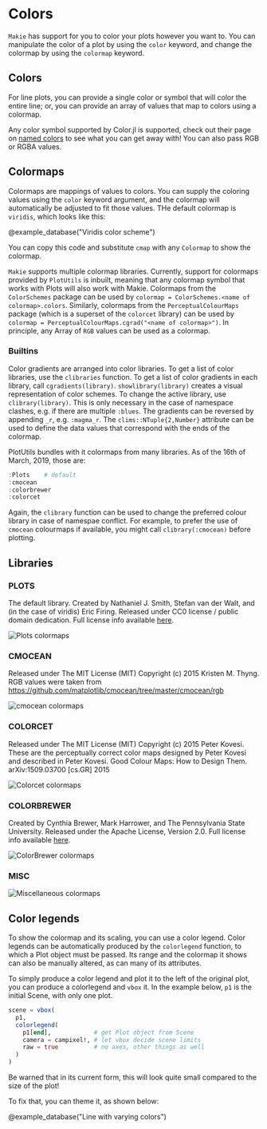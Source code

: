 # Colors

`Makie` has support for you to color your plots however you want to. You can manipulate the color of a plot by using the `color` keyword, and change the colormap by using the `colormap` keyword.

## Colors

For line plots, you can provide a single color or symbol that will color the entire line;
or, you can provide an array of values that map to colors using a colormap.

Any color symbol supported by Color.jl is supported, check out their page on [named colors](http://juliagraphics.github.io/Colors.jl/latest/namedcolors.html) to see what you can get away with!  You can also pass RGB or RGBA values.

## Colormaps

Colormaps are mappings of values to colors.  You can supply the coloring values using the `color` keyword argument, and the colormap will automatically be adjusted to fit those values.  THe default colormap is `viridis`, which looks like this:

@example_database("Viridis color scheme")

You can copy this code and substitute `cmap` with any `Colormap` to show the colormap.

`Makie` supports multiple colormap libraries.  Currently, support for colormaps provided by `PlotUtils` is inbuilt, meaning that any colormap symbol that works with Plots will also work with Makie.  Colormaps from the `ColorSchemes` package can be used by `colormap = ColorSchemes.<name of colormap>.colors`.  Similarly, colormaps from the `PerceptualColourMaps` package (which is a superset of the `colorcet` library) can be used by `colormap = PerceptualColourMaps.cgrad("<name of colormap>")`.  In principle, any Array of `RGB` values can be used as a colormap.

### Builtins

Color gradients are arranged into color libraries. To get a list of color libraries, use the `clibraries` function. To get a list of color gradients in each library, call `cgradients(library)`. `showlibrary(library)` creates a visual representation of color schemes. To change the active library, use `clibrary(library)`. This is only necessary in the case of namespace clashes, e.g. if there are multiple `:blues`. The gradients can be reversed by appending `_r`, e.g. `:magma_r`. The `clims::NTuple{2,Number}` attribute can be used to define the data values that correspond with the ends of the colormap.

PlotUtils bundles with it colormaps from many libraries.  As of the 16th of March, 2019, those are:

```julia
:Plots    # default
:cmocean
:colorbrewer
:colorcet
```

Again, the `clibrary` function can be used to change the preferred colour library in case of namespae conflict.  For example, to prefer the use of `cmocean` colourmaps if available, you might call `clibrary(:cmocean)` before plotting.

## Libraries

### PLOTS

The default library.  Created by Nathaniel J. Smith, Stefan van der Walt, and (in the case of viridis) Eric Firing. Released under CC0 license / public domain dedication. Full license info available [here](https://github.com/JuliaPlots/PlotUtils.jl/blob/master/LICENSE.md#matplotlib).

![Plots colormaps](http://docs.juliaplots.org/latest/examples/img/colorschemes/Plots.png)

### CMOCEAN

Released under The MIT License (MIT) Copyright (c) 2015 Kristen M. Thyng. RGB values were taken from https://github.com/matplotlib/cmocean/tree/master/cmocean/rgb

![cmocean colormaps](http://docs.juliaplots.org/latest/examples/img/colorschemes/cmocean.png)

### COLORCET

Released under The MIT License (MIT) Copyright (c) 2015 Peter Kovesi. These are the perceptually correct color maps designed by Peter Kovesi and described in Peter Kovesi. Good Colour Maps: How to Design Them. arXiv:1509.03700 [cs.GR] 2015

![Colorcet colormaps](http://docs.juliaplots.org/latest/examples/img/colorschemes/colorcet.png)

### COLORBREWER

Created by Cynthia Brewer, Mark Harrower, and The Pennsylvania State University. Released under the Apache License, Version 2.0. Full license info available [here](https://github.com/JuliaPlots/PlotUtils.jl/blob/master/LICENSE.md#colorbrewer).

![ColorBrewer colormaps](http://docs.juliaplots.org/latest/examples/img/colorschemes/colorbrewer.png)

### MISC

![Miscellaneous colormaps](http://docs.juliaplots.org/latest/examples/img/colorschemes/misc.png)



## Color legends

To show the colormap and its scaling, you can use a color legend.  Color legends can be automatically produced by the `colorlegend` function, to which a Plot object must be passed.  Its range and the colormap it shows can also be manually altered, as can many of its attributes.

To simply produce a color legend and plot it to the left of the original plot, you can produce a colorlegend and `vbox` it.  In the example below, `p1` is the initial Scene, with only one plot.

```julia
scene = vbox(
  p1,
  colorlegend(
    p1[end],            # get Plot object from Scene
    camera = campixel!, # let vbox decide scene limits
    raw = true          # no axes, other things as well
  )
)
```

Be warned that in its current form, this will look quite small compared to the size of the plot!

To fix that, you can theme it, as shown below:

@example_database("Line with varying colors")
